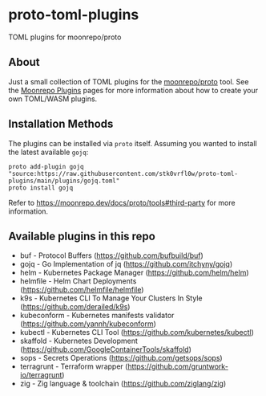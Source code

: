 # proto-toml-plugins

TOML plugins for moonrepo/proto

## About

Just a small collection of TOML plugins for the [moonrepo/proto](https://github.com/moonrepo/proto) tool.
See the [Moonrepo Plugins](https://moonrepo.dev/docs/proto/plugins) pages for more information about how to
create your own TOML/WASM plugins.

## Installation Methods

The plugins can be installed via `proto` itself. Assuming you wanted to install the latest available `gojq`:

```
proto add-plugin gojq "source:https://raw.githubusercontent.com/stk0vrfl0w/proto-toml-plugins/main/plugins/gojq.toml"
proto install gojq
```

Refer to https://moonrepo.dev/docs/proto/tools#third-party for more information.

## Available plugins in this repo

* buf - Protocol Buffers (https://github.com/bufbuild/buf)
* gojq - Go Implementation of jq (https://github.com/itchyny/gojq)
* helm - Kubernetes Package Manager (https://github.com/helm/helm)
* helmfile - Helm Chart Deployments (https://github.com/helmfile/helmfile)
* k9s - Kubernetes CLI To Manage Your Clusters In Style (https://github.com/derailed/k9s)
* kubeconform - Kubernetes manifests validator (https://github.com/yannh/kubeconform)
* kubectl - Kubernetes CLI Tool (https://github.com/kubernetes/kubectl)
* skaffold - Kubernetes Development (https://github.com/GoogleContainerTools/skaffold)
* sops - Secrets Operations (https://github.com/getsops/sops)
* terragrunt - Terraform wrapper (https://github.com/gruntwork-io/terragrunt)
* zig - Zig language & toolchain (https://github.com/ziglang/zig)

